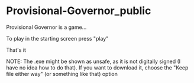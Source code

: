 # Provisional-Governor_public

Provisional Governor is a game... 

To play in the starting screen press "play"




That's it

NOTE: The .exe might be shown as unsafe, as it is not digitally signed (I have no idea how to do that). If you want to download it, choose the "Keep file either way" (or something like that) option
